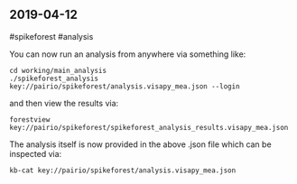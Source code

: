 ## 2019-04-12

 #spikeforest #analysis

You can now run an analysis from anywhere via something like:
```
cd working/main_analysis
./spikeforest_analysis key://pairio/spikeforest/analysis.visapy_mea.json --login
```

and then view the results via:

```
forestview key://pairio/spikeforest/spikeforest_analysis_results.visapy_mea.json
```

The analysis itself is now provided in the above .json file which can be inspected via:

```
kb-cat key://pairio/spikeforest/analysis.visapy_mea.json
```